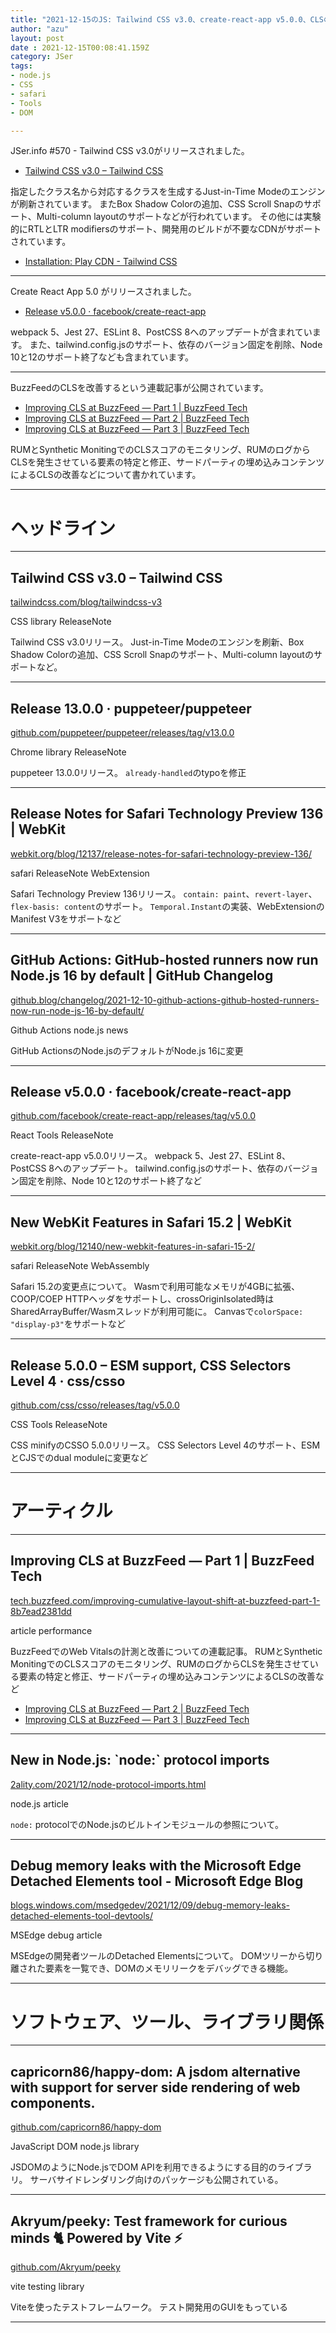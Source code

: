 ```yaml
---
title: "2021-12-15のJS: Tailwind CSS v3.0、create-react-app v5.0.0、CLSの改善"
author: "azu"
layout: post
date : 2021-12-15T00:08:41.159Z
category: JSer
tags:
- node.js
- CSS
- safari
- Tools
- DOM

---
```


JSer.info #570 - Tailwind CSS v3.0がリリースされました。

- [Tailwind CSS v3.0 – Tailwind CSS](https://tailwindcss.com/blog/tailwindcss-v3)

指定したクラス名から対応するクラスを生成するJust-in-Time Modeのエンジンが刷新されています。
またBox Shadow Colorの追加、CSS Scroll Snapのサポート、Multi-column layoutのサポートなどが行われています。
その他には実験的にRTLとLTR modifiersのサポート、開発用のビルドが不要なCDNがサポートされています。


- [Installation: Play CDN - Tailwind CSS](https://tailwindcss.com/docs/installation/play-cdn)

----

Create React App 5.0 がリリースされました。

- [Release v5.0.0 · facebook/create-react-app](https://github.com/facebook/create-react-app/releases/tag/v5.0.0)

webpack 5、Jest 27、ESLint 8、PostCSS 8へのアップデートが含まれています。
また、tailwind.config.jsのサポート、依存のバージョン固定を削除、Node 10と12のサポート終了なども含まれています。

----

BuzzFeedのCLSを改善するという連載記事が公開されています。

- [Improving CLS at BuzzFeed — Part 1 | BuzzFeed Tech](https://tech.buzzfeed.com/improving-cumulative-layout-shift-at-buzzfeed-part-1-8b7ead2381dd)
- [Improving CLS at BuzzFeed — Part 2 | BuzzFeed Tech](https://tech.buzzfeed.com/improving-cumulative-layout-shift-at-buzzfeed-part-2-2a846adeb097)
- [Improving CLS at BuzzFeed — Part 3 | BuzzFeed Tech](https://tech.buzzfeed.com/improving-cumulative-layout-shift-at-buzzfeed-part-3-3a36240861e4)

RUMとSynthetic MonitingでのCLSスコアのモニタリング、RUMのログからCLSを発生させている要素の特定と修正、サードパーティの埋め込みコンテンツによるCLSの改善などについて書かれています。


----

<h1 class="site-genre">ヘッドライン</h1>

----

## Tailwind CSS v3.0 – Tailwind CSS
[tailwindcss.com/blog/tailwindcss-v3](https://tailwindcss.com/blog/tailwindcss-v3 "Tailwind CSS v3.0 – Tailwind CSS")
<p class="jser-tags jser-tag-icon"><span class="jser-tag">CSS</span> <span class="jser-tag">library</span> <span class="jser-tag">ReleaseNote</span></p>

Tailwind CSS v3.0リリース。
Just-in-Time Modeのエンジンを刷新、Box Shadow Colorの追加、CSS Scroll Snapのサポート、Multi-column layoutのサポートなど。


----

## Release 13.0.0 · puppeteer/puppeteer
[github.com/puppeteer/puppeteer/releases/tag/v13.0.0](https://github.com/puppeteer/puppeteer/releases/tag/v13.0.0 "Release 13.0.0 · puppeteer/puppeteer")
<p class="jser-tags jser-tag-icon"><span class="jser-tag">Chrome</span> <span class="jser-tag">library</span> <span class="jser-tag">ReleaseNote</span></p>

puppeteer 13.0.0リリース。
`already-handled`のtypoを修正


----

## Release Notes for Safari Technology Preview 136 | WebKit
[webkit.org/blog/12137/release-notes-for-safari-technology-preview-136/](https://webkit.org/blog/12137/release-notes-for-safari-technology-preview-136/ "Release Notes for Safari Technology Preview 136 | WebKit")
<p class="jser-tags jser-tag-icon"><span class="jser-tag">safari</span> <span class="jser-tag">ReleaseNote</span> <span class="jser-tag">WebExtension</span></p>

Safari Technology Preview 136リリース。
`contain: paint`、`revert-layer`、`flex-basis: content`のサポート。
`Temporal.Instant`の実装、WebExtensionのManifest V3をサポートなど


----

## GitHub Actions: GitHub-hosted runners now run Node.js 16 by default | GitHub Changelog
[github.blog/changelog/2021-12-10-github-actions-github-hosted-runners-now-run-node-js-16-by-default/](https://github.blog/changelog/2021-12-10-github-actions-github-hosted-runners-now-run-node-js-16-by-default/ "GitHub Actions: GitHub-hosted runners now run Node.js 16 by default | GitHub Changelog")
<p class="jser-tags jser-tag-icon"><span class="jser-tag">Github</span> <span class="jser-tag">Actions</span> <span class="jser-tag">node.js</span> <span class="jser-tag">news</span></p>

GitHub ActionsのNode.jsのデフォルトがNode.js 16に変更


----

## Release v5.0.0 · facebook/create-react-app
[github.com/facebook/create-react-app/releases/tag/v5.0.0](https://github.com/facebook/create-react-app/releases/tag/v5.0.0 "Release v5.0.0 · facebook/create-react-app")
<p class="jser-tags jser-tag-icon"><span class="jser-tag">React</span> <span class="jser-tag">Tools</span> <span class="jser-tag">ReleaseNote</span></p>

create-react-app v5.0.0リリース。
webpack 5、Jest 27、ESLint 8、PostCSS 8へのアップデート。
tailwind.config.jsのサポート、依存のバージョン固定を削除、Node 10と12のサポート終了など


----

## New WebKit Features in Safari 15.2 | WebKit
[webkit.org/blog/12140/new-webkit-features-in-safari-15-2/](https://webkit.org/blog/12140/new-webkit-features-in-safari-15-2/ "New WebKit Features in Safari 15.2 | WebKit")
<p class="jser-tags jser-tag-icon"><span class="jser-tag">safari</span> <span class="jser-tag">ReleaseNote</span> <span class="jser-tag">WebAssembly</span></p>

Safari 15.2の変更点について。
Wasmで利用可能なメモリが4GBに拡張、COOP/COEP HTTPヘッダをサポートし、crossOriginIsolated時はSharedArrayBuffer/Wasmスレッドが利用可能に。
Canvasで`colorSpace: "display-p3"`をサポートなど


----

## Release 5.0.0 – ESM support, CSS Selectors Level 4 · css/csso
[github.com/css/csso/releases/tag/v5.0.0](https://github.com/css/csso/releases/tag/v5.0.0 "Release 5.0.0 – ESM support, CSS Selectors Level 4 · css/csso")
<p class="jser-tags jser-tag-icon"><span class="jser-tag">CSS</span> <span class="jser-tag">Tools</span> <span class="jser-tag">ReleaseNote</span></p>

CSS minifyのCSSO 5.0.0リリース。
CSS Selectors Level 4のサポート、ESMとCJSでのdual moduleに変更など


----
<h1 class="site-genre">アーティクル</h1>

----

## Improving CLS at BuzzFeed — Part 1 | BuzzFeed Tech
[tech.buzzfeed.com/improving-cumulative-layout-shift-at-buzzfeed-part-1-8b7ead2381dd](https://tech.buzzfeed.com/improving-cumulative-layout-shift-at-buzzfeed-part-1-8b7ead2381dd "Improving CLS at BuzzFeed — Part 1 | BuzzFeed Tech")
<p class="jser-tags jser-tag-icon"><span class="jser-tag">article</span> <span class="jser-tag">performance</span></p>

BuzzFeedでのWeb Vitalsの計測と改善についての連載記事。
RUMとSynthetic MonitingでのCLSスコアのモニタリング、RUMのログからCLSを発生させている要素の特定と修正、サードパーティの埋め込みコンテンツによるCLSの改善など

- [Improving CLS at BuzzFeed — Part 2 | BuzzFeed Tech](https://tech.buzzfeed.com/improving-cumulative-layout-shift-at-buzzfeed-part-2-2a846adeb097 "Improving CLS at BuzzFeed — Part 2 | BuzzFeed Tech")
- [Improving CLS at BuzzFeed — Part 3 | BuzzFeed Tech](https://tech.buzzfeed.com/improving-cumulative-layout-shift-at-buzzfeed-part-3-3a36240861e4 "Improving CLS at BuzzFeed — Part 3 | BuzzFeed Tech")

----

## New in Node.js: \`node:\` protocol imports
[2ality.com/2021/12/node-protocol-imports.html](https://2ality.com/2021/12/node-protocol-imports.html "New in Node.js: \`node:\` protocol imports")
<p class="jser-tags jser-tag-icon"><span class="jser-tag">node.js</span> <span class="jser-tag">article</span></p>

`node:` protocolでのNode.jsのビルトインモジュールの参照について。


----

## Debug memory leaks with the Microsoft Edge Detached Elements tool - Microsoft Edge Blog
[blogs.windows.com/msedgedev/2021/12/09/debug-memory-leaks-detached-elements-tool-devtools/](https://blogs.windows.com/msedgedev/2021/12/09/debug-memory-leaks-detached-elements-tool-devtools/ "Debug memory leaks with the Microsoft Edge Detached Elements tool - Microsoft Edge Blog")
<p class="jser-tags jser-tag-icon"><span class="jser-tag">MSEdge</span> <span class="jser-tag">debug</span> <span class="jser-tag">article</span></p>

MSEdgeの開発者ツールのDetached Elementsについて。
DOMツリーから切り離された要素を一覧でき、DOMのメモリリークをデバッグできる機能。


----
<h1 class="site-genre">ソフトウェア、ツール、ライブラリ関係</h1>

----

## capricorn86/happy-dom: A jsdom alternative with support for server side rendering of web components.
[github.com/capricorn86/happy-dom](https://github.com/capricorn86/happy-dom "capricorn86/happy-dom: A jsdom alternative with support for server side rendering of web components.")
<p class="jser-tags jser-tag-icon"><span class="jser-tag">JavaScript</span> <span class="jser-tag">DOM</span> <span class="jser-tag">node.js</span> <span class="jser-tag">library</span></p>

JSDOMのようにNode.jsでDOM APIを利用できるようにする目的のライブラリ。
サーバサイドレンダリング向けのパッケージも公開されている。


----

## Akryum/peeky: Test framework for curious minds 🐈️ Powered by Vite ⚡️
[github.com/Akryum/peeky](https://github.com/Akryum/peeky "Akryum/peeky: Test framework for curious minds 🐈️ Powered by Vite ⚡️")
<p class="jser-tags jser-tag-icon"><span class="jser-tag">vite</span> <span class="jser-tag">testing</span> <span class="jser-tag">library</span></p>

Viteを使ったテストフレームワーク。
テスト開発用のGUIをもっている


----
